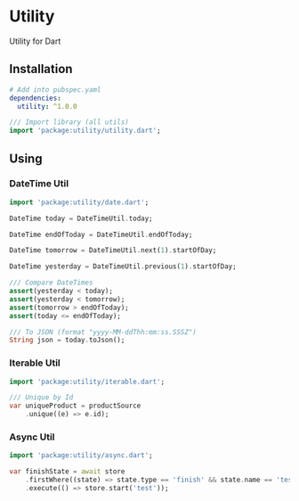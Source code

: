 # Utility

Utility for Dart

## Installation

```yaml
# Add into pubspec.yaml
dependencies:
  utility: ^1.0.0
```

```dart
/// Import library (all utils)
import 'package:utility/utility.dart';
```

## Using

### DateTime Util

```dart
import 'package:utility/date.dart';

DateTime today = DateTimeUtil.today;

DateTime endOfToday = DateTimeUtil.endOfToday;

DateTime tomorrow = DateTimeUtil.next(1).startOfDay;

DateTime yesterday = DateTimeUtil.previous(1).startOfDay;

/// Compare DateTimes
assert(yesterday < today);
assert(yesterday < tomorrow);
assert(tomorrow > endOfToday);
assert(today <= endOfToday);

/// To JSON (format "yyyy-MM-ddThh:mm:ss.SSSZ")
String json = today.toJson();
```

### Iterable Util

```dart
import 'package:utility/iterable.dart';

/// Unique by Id
var uniqueProduct = productSource
    .unique((e) => e.id);
```

### Async Util

```dart
import 'package:utility/async.dart';

var finishState = await store
    .firstWhere((state) => state.type == 'finish' && state.name == 'test')
    .execute(() => store.start('test'));
```
